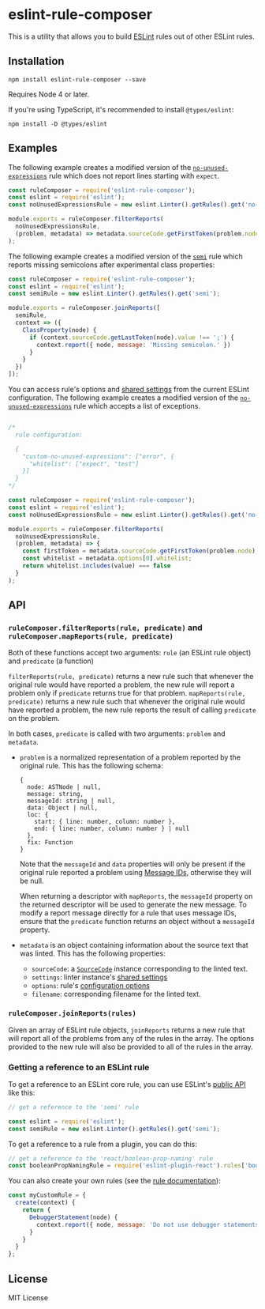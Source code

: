 # eslint-rule-composer

This is a utility that allows you to build [ESLint](https://eslint.org/) rules out of other ESLint rules.

## Installation

```
npm install eslint-rule-composer --save
```

Requires Node 4 or later.

If you're using TypeScript, it's recommended to install `@types/eslint`:

```
npm install -D @types/eslint
```

## Examples

The following example creates a modified version of the [`no-unused-expressions`](https://eslint.org/docs/rules/no-unused-expressions) rule which does not report lines starting with `expect`.

```js
const ruleComposer = require('eslint-rule-composer');
const eslint = require('eslint');
const noUnusedExpressionsRule = new eslint.Linter().getRules().get('no-unused-expressions');

module.exports = ruleComposer.filterReports(
  noUnusedExpressionsRule,
  (problem, metadata) => metadata.sourceCode.getFirstToken(problem.node).value !== 'expect'
);
```

The following example creates a modified version of the [`semi`](https://eslint.org/docs/rules/semi) rule which reports missing semicolons after experimental class properties:

```js
const ruleComposer = require('eslint-rule-composer');
const eslint = require('eslint');
const semiRule = new eslint.Linter().getRules().get('semi');

module.exports = ruleComposer.joinReports([
  semiRule,
  context => ({
    ClassProperty(node) {
      if (context.sourceCode.getLastToken(node).value !== ';') {
        context.report({ node, message: 'Missing semicolon.' })
      }
    }
  })
]);
```

You can access rule's options and [shared settings](https://eslint.org/docs/user-guide/configuring#adding-shared-settings) from the current ESLint configuration. The following example creates a modified version of the [`no-unused-expressions`](https://eslint.org/docs/rules/no-unused-expressions) rule which accepts a list of exceptions.

```js

/*
  rule configuration:

  {
    "custom-no-unused-expressions": ["error", {
      "whitelist": ["expect", "test"]
    }]
  }
*/

const ruleComposer = require('eslint-rule-composer');
const eslint = require('eslint');
const noUnusedExpressionsRule = new eslint.Linter().getRules().get('no-unused-expressions');

module.exports = ruleComposer.filterReports(
  noUnusedExpressionsRule,
  (problem, metadata) => {
    const firstToken = metadata.sourceCode.getFirstToken(problem.node);
    const whitelist = metadata.options[0].whitelist;
    return whitelist.includes(value) === false
  }
);
```

## API

### `ruleComposer.filterReports(rule, predicate)` and `ruleComposer.mapReports(rule, predicate)`

Both of these functions accept two arguments: `rule` (an ESLint rule object) and `predicate` (a function)

`filterReports(rule, predicate)` returns a new rule such that whenever the original rule would have reported a problem, the new rule will report a problem only if `predicate` returns true for that problem.
`mapReports(rule, predicate)` returns a new rule such that whenever the original rule would have reported a problem, the new rule reports the result of calling `predicate` on the problem.

In both cases, `predicate` is called with two arguments: `problem` and `metadata`.

* `problem` is a normalized representation of a problem reported by the original rule. This has the following schema:

    ```
    {
      node: ASTNode | null,
      message: string,
      messageId: string | null,
      data: Object | null,
      loc: {
        start: { line: number, column: number },
        end: { line: number, column: number } | null
      },
      fix: Function
    }
    ```

    Note that the `messageId` and `data` properties will only be present if the original rule reported a problem using [Message IDs](https://eslint.org/docs/developer-guide/working-with-rules#messageids), otherwise they will be null.

    When returning a descriptor with `mapReports`, the `messageId` property on the returned descriptor will be used to generate the new message. To modify a report message directly for a rule that uses message IDs, ensure that the `predicate` function returns an object without a `messageId` property.
* `metadata` is an object containing information about the source text that was linted. This has the following properties:
    * `sourceCode`: a [`SourceCode`](https://eslint.org/docs/developer-guide/working-with-rules#contextgetsourcecode) instance corresponding to the linted text.
    * `settings`: linter instance's [shared settings](https://eslint.org/docs/user-guide/configuring#adding-shared-settings)
    * `options`: rule's [configuration options](https://eslint.org/docs/developer-guide/working-with-rules#contextoptions)
    * `filename`: corresponding filename for the linted text.

### `ruleComposer.joinReports(rules)`

Given an array of ESLint rule objects, `joinReports` returns a new rule that will report all of the problems from any of the rules in the array. The options provided to the new rule will also be provided to all of the rules in the array.

### Getting a reference to an ESLint rule

To get a reference to an ESLint core rule, you can use ESLint's [public API](https://eslint.org/docs/developer-guide/nodejs-api) like this:

```js
// get a reference to the 'semi' rule

const eslint = require('eslint');
const semiRule = new eslint.Linter().getRules().get('semi');
```

To get a reference to a rule from a plugin, you can do this:

```js
// get a reference to the 'react/boolean-prop-naming' rule
const booleanPropNamingRule = require('eslint-plugin-react').rules['boolean-prop-naming'];
```

You can also create your own rules (see the [rule documentation](https://eslint.org/docs/developer-guide/working-with-rules)):

```js
const myCustomRule = {
  create(context) {
    return {
      DebuggerStatement(node) {
        context.report({ node, message: 'Do not use debugger statements.' });
      }
    }
  }
};
```

## License

MIT License
